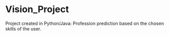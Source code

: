# Vision_Project
Project created in Python/Java: Profession prediction based on the chosen skills of the user.
